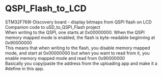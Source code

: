 # QSPI_Flash_to_LCD
STM32F769I-Discovery board - display bitmaps from QSPI flash on LCD
Companion code to uSD_to_QSPI_Flash project<br>
When writing to the QSPI, one starts at 0x00000000. When the QSPI memory mapped mode is enabled, the flash is byte-readable beginning at 0x90000000<br>
This means that when writing to the flash, you disable memory mapped mode, and start at 0x00000000 but when you want to read from it, you enable memory mapped mode and read from 0x90000000<br>
Basically you copy/paste the address from the uploading app and make it a #define in this app.<br>
